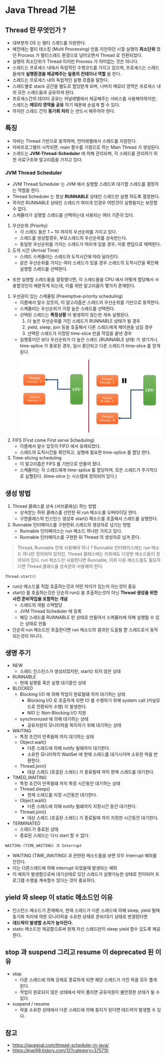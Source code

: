 # Java Thread 기본

## Thread 란 무엇인가 ?
- 대부분의 OS 는 멀티 스레드를 지원한다. 
- 예전에는 멀티 테스킹 (Multi Processing) 만을 지언하던 시절 실행의 **최소단위** 였던 Process 가 멀티스레드 환경으로 넘어오면서 Thread 로 전환되었다.
- 실행의 최소단위가 Thread 이지만 Process 가 의미없는 것은 아니다.
- 스레드는 프로세스 내에서 독립적인 수행코드를 가지고 있으며, 프로세스는 스레드들에게 **실행환경을 제공해주는 일종의 컨테이너 역할** 을 한다.
- 스레드는 프로세스 내의 독립적인 실행 흐름을 말한다.
- 스레드별로 stack 공간을 별도로 할당받게 되며, 나머지 메모리 영역은 프로세스 내의 모든 스레드들과 공유하게 된다.
- 프로세스간의 데이터 공유는 커널레벨에서 제공해주는 서비스를 사용해야하지만, 스레드는 **메모리 영역을 공유** 하기 때문에 손쉽게 할 수 있다.
- 하지만 스레드 간의 **동기화 처리** 는 반드시 해주어야 한다.

## 특징
- 자바는 Thread 기반으로 동작하며, 언어레벨에서 스레드를 지원한다.
- 자바프로그램이 시작되면, main 함수를 기점으로 하는 Main Thread 가 생성된다.
- 스레드는 **JVM-Thread-Scheduler** 에 의해 관리되며, 각 스레드를 관리하기 위한 자료구조와 알고리즘을 가지고 있다.

### JVM Thread Scheduler
- JVM Thread Scheduler 는 JVM 에서 실행할 스레드와 대기할 스레드를 결정하는 역할을 한다.
- Thread Scheduler 는 항상 **RUNNABLE** 상태인 스레드만 실행 하도록 결정한다.
- 하지만 RUNNABLE 상태인 스레드가 여러개 인경우 어떤것이 실행될지는 보장할 수 없다.
- 스케쥴러가 실행할 스레드를 선택하는데 사용되는 여러 기준이 있다.

1. 우선순위 (Priority)
    - 각 스레드 들은 1 ~ 10 까지의 우선순위를 가지고 있다.
    - 스레드를 생성할경우, 부모스레드의 우선순위를 상속받는다.
    - 동일한 우선순위를 가지는 스레드가 여러개 있을 경우, 이중 랜덤으로 채택된다.
2. 도착 시간 (Arrival Time)
    - 스레드 스케쥴러는 스레드의 도착시간에 따라 달라진다.
    - 같은 우선순위를 가지는 여러 스레드가 있을 경우 스레드의 도착시간을 확인해 실행할 스레드를 선택한다.

- 또한 실행할 스레드들을 결정했다면, 각 스레드들을 CPU 에서 어떻게 할당해서 사용할것인지 배분하게 되는데, 이를 위한 알고리즘이 몇가지 존재한다.

1. 우선권이 있는 스케쥴링 (Preemptive-priority scheduling)
    - 이름에서 알수 있듯이, 이 알고리즘은 스레드의 우선순위를 기반으로 동작한다.
    - 스케쥴러는 우선순위가 가장 높은 스레드를 선택한다.
    - 선택된 스레드는 **특정상황** 이 발생하지 않는한 게속 실행된다.
        1. 더 높은 우선순위를 가진 스레드가 RUNNABLE 상태가 될 경우
        2. yield, sleep, join 등을 호출해서 다른 스레드에게 제어권을 넘길 경우
        3. 선택된 스레드가 지정된 time-slice 만큼 작업을 끝낸 경우
    - 실행중이던 보다 우선순위가 더 높은 스레드 (RUNNABLE 상태) 가 생기거나, time-splice 가 종료된 경우, 일시 중단되고 다른 스레드가 time-slice 를 얻게 된다.
    ![preemptive-priority-scheduling](./images/preemptive-priority-scheduling.png)
2. FIFS (First come First serve Scheduling)
    - 이름에서 알수 있듯이 FIFO 에서 유례되었다.
    - 스레드의 도착시간을 확인하고, 실행에 필요한 time-splice 를 할당 한다.
3. Time-slicing scheduling
    - 이 알고리즘은 FIFS 를 기반으로 만들어 졌다.
    - 스케쥴러는 각 스레드에게 time-splice 를 할당하며, 모든 스레드가 주기적으로 실핼된다. (time-slice 는 시스템에 정의되어 있다.)

## 생성 방법
1. Thread 클래스를 상속 (서브클래싱) 하는 방법
    - 상속받는 하위 클래스를 선언한 뒤 run 메소드를 오버라이딩 한다.
    - 구현클래스의 인스턴스 생성후 start() 메소드를 호출해서 스레드를 실행한다.
2. Runnable 인터페이스를 구현한뒤 스레드의 생성자로 넘기는 방법
    - Runnable 인터페이스는 run 메소드 하나만 가지고 있다.
    - Runnable 인터페이스를 구현한 뒤 Thread 의 생성자로 넘겨 준다.
    
> Thread, Runnable 언제 사용해야 하나 ?
> Runnable 인터페이스에는 run 메소드 하나만 정의되어 있지만, Thread 클래스에는 이외에도 다양한 메소드들이 정의되어 있다.
> run 메소드만 사용한다면 Runnable, 이외 다른 메소드들도 필요하다면 Thread 클래스를 상속받아 사용해야 한다.

`Thread.start()`
- run() 메소드를 직접 호출하는것과 어떤 차이가 있는지 아는것이 중요
- start() 를 호출하는것은 단순히 run() 을 호출하는것이 아닌 **Thread 생성을 위한 사전 준비작업을 포함하는 개념**
    - 스레드의 개발 스택할당
    - JVM Thread Scheduler 에 등록
    - 해당 스레드를 RUNNABLE 한 상태로 만들어서 스케쥴러에 의해 실행될 수 있는 상태로 만듦
- 단순히 run 메소드만 호출한다면 run 메소드의 결과만 도출될 뿐 스레드로서 동작되는것이 아니다.

## 생명 주기
- NEW
    - 스레드 인스턴스가 생성되었지만, start() 되지 않은 상태
- RUNNABLE
    - 현재 실행중 혹은 실행 대기중인 상태
- BLOCKED
    - Blocking I/O 에 의해 작업이 완료될떄 까지 대기하는 상태
        - Blocking I/O 로 호출하게 되면 IO 를 수행하기 위해 system call (커널모드로 전환되어 수행) 이 발생한다.
        - NIO 는 Non-Blocking I/O 지원
    - synchronized 에 의해 대기하는 상태
        - 공유자원의 모니터락을 획득하기 위해 대기하는 상태
- WAITING
    - 특정 조건이 만족될때 까지 대기하는 상태
    - Object.wait()
        - 다른 스레드에 의해 notify 될떄까지 대기한다.
        - 소유한 모니터락의 WaitSet 에 현재 스레드를 대기시키며 소유한 락을 반환한다.
    - Thread.join()
        - 대상 스레드 (호출된 스레드) 가 종료될때 까지 현재 스레드를 대기한다.
- TIMED_WAITING
    - 특정 조건이 만족될떄 까지 특정 시간동안 대기하는 상태
    - Thread.sleep()
        - 현재 스레드를 지정 시간동안 대기한다.
    - Object.wait()
        - 다른 스레드에 의해 notify 될떄까지 지정시간 동안 대기한다.
    - Thread.join()
        - 대상 스레드 (호출된 스레드) 가 종료될때 까지 지정한 시간동안 대기한다.
- TERMINATED
    - 스레드가 종료된 상태
    - 종료된 스레드는 다시 start 할 수 없다.
    
`WAITING (TIME_WAITING) 과 Interrupt`
- WAITING (TIME_WAITING) 과 관련된 메소드들을 보면 모두 Interrupt 예외를 던진다.
- 이는 다른스레드에 의해 interrupt 되었을때 발생되는 예외
- 이 예외가 발생함으로써 대기상태로 있던 스레드가 실행가능한 상태로 전이되어 프로그램 수행을 계속할수 있다는 것이 중요하다.

## yield 와 sleep 이 static 메소드인 이유
- 인스턴스 메소드가 존재해서, 현재 스레드가 다른 스레드에 의해 sleep, yield 될때 동기화 처리에 의한 모니터락을 소유한 상태로 준비/대기 상태로 변경된다면
- **데드락이 발생할 소지가 높아진다.**
- static 메소드만 제공함으로써 현재 자신 스레드만이 sleep yield 할수 있도록 제공한다.

## stop 과 suspend 그리고 resume 이 deprecated 된 이유
- stop
    - 다른 스레드에 의해 강제로 종료하게 되면 해당 스레드가 가진 락을 모두 풀게 된다.
    - 작업이 완료되지 않은 상태에서 락이 풀리면 공유자원이 불안정한 상태가 될 수 있다.
- suspend / resume
    - 락을 소유한 상태에서 다른 스레드에 의해 중지가 된다면 데드락이 발생할 수 있다.


## 참고
- https://javagoal.com/thread-scheduler-in-java/
- https://kiwi99.tistory.com/12?category=375710